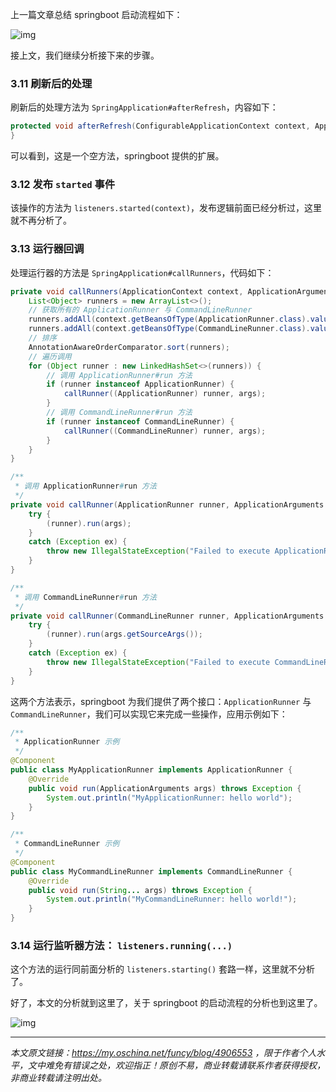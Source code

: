 上一篇文章总结 springboot 启动流程如下：

![img](https://java-tutorial.oss-cn-shanghai.aliyuncs.com/up-07a6b491fbe69b8dcbd41e59a8543f06671.png)

接上文，我们继续分析接下来的步骤。

### 3.11 刷新后的处理

刷新后的处理方法为 `SpringApplication#afterRefresh`，内容如下：

```java
protected void afterRefresh(ConfigurableApplicationContext context, ApplicationArguments args) {
}
```

可以看到，这是一个空方法，springboot 提供的扩展。

### 3.12 发布 `started` 事件

该操作的方法为 `listeners.started(context)`，发布逻辑前面已经分析过，这里就不再分析了。

### 3.13 运行器回调

处理运行器的方法是 `SpringApplication#callRunners`，代码如下：

```java
private void callRunners(ApplicationContext context, ApplicationArguments args) {
    List<Object> runners = new ArrayList<>();
    // 获取所有的 ApplicationRunner 与 CommandLineRunner
    runners.addAll(context.getBeansOfType(ApplicationRunner.class).values());
    runners.addAll(context.getBeansOfType(CommandLineRunner.class).values());
    // 排序
    AnnotationAwareOrderComparator.sort(runners);
    // 遍历调用
    for (Object runner : new LinkedHashSet<>(runners)) {
        // 调用 ApplicationRunner#run 方法
        if (runner instanceof ApplicationRunner) {
            callRunner((ApplicationRunner) runner, args);
        }
        // 调用 CommandLineRunner#run 方法
        if (runner instanceof CommandLineRunner) {
            callRunner((CommandLineRunner) runner, args);
        }
    }
}

/**
 * 调用 ApplicationRunner#run 方法
 */
private void callRunner(ApplicationRunner runner, ApplicationArguments args) {
    try {
        (runner).run(args);
    }
    catch (Exception ex) {
        throw new IllegalStateException("Failed to execute ApplicationRunner", ex);
    }
}

/**
 * 调用 CommandLineRunner#run 方法
 */
private void callRunner(CommandLineRunner runner, ApplicationArguments args) {
    try {
        (runner).run(args.getSourceArgs());
    }
    catch (Exception ex) {
        throw new IllegalStateException("Failed to execute CommandLineRunner", ex);
    }
}
```

这两个方法表示，springboot 为我们提供了两个接口：`ApplicationRunner` 与 `CommandLineRunner`，我们可以实现它来完成一些操作，应用示例如下：

```java
/**
 * ApplicationRunner 示例
 */
@Component
public class MyApplicationRunner implements ApplicationRunner {
    @Override
    public void run(ApplicationArguments args) throws Exception {
        System.out.println("MyApplicationRunner: hello world");
    }
}

/**
 * CommandLineRunner 示例
 */
@Component
public class MyCommandLineRunner implements CommandLineRunner {
    @Override
    public void run(String... args) throws Exception {
        System.out.println("MyCommandLineRunner: hello world!");
    }
}
```

### 3.14 运行监听器方法： `listeners.running(...)`

这个方法的运行同前面分析的 `listeners.starting()` 套路一样，这里就不分析了。

好了，本文的分析就到这里了，关于 springboot 的启动流程的分析也到这里了。

![img](https://java-tutorial.oss-cn-shanghai.aliyuncs.com/up-9b539b547c6004c40d2b6f8bd59481b8e34.png)

------

*本文原文链接：https://my.oschina.net/funcy/blog/4906553 ，限于作者个人水平，文中难免有错误之处，欢迎指正！原创不易，商业转载请联系作者获得授权，非商业转载请注明出处。*